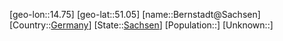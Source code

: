 ﻿---
location: [51.05,14.75]
type: City
tags:
- geo/City


SpocWebEntityId: 29141
isDeleted: false
confidential: public

---
[geo-lon::14.75]
[geo-lat::51.05]
[name::Bernstadt@Sachsen]
[Country::[Germany](geo/Continent/Europe/Germany.md)]
[State::[Sachsen](geo/Continent/Europe/Germany/Sachsen.md)]
[Population::]
[Unknown::]

